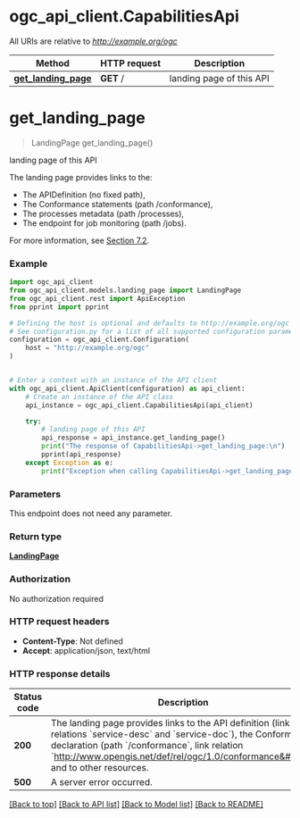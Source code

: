 # ogc_api_client.CapabilitiesApi

All URIs are relative to *http://example.org/ogc*

Method | HTTP request | Description
------------- | ------------- | -------------
[**get_landing_page**](CapabilitiesApi.md#get_landing_page) | **GET** / | landing page of this API


# **get_landing_page**
> LandingPage get_landing_page()

landing page of this API

The landing page provides links to the:
  * The APIDefinition (no fixed path),
  * The Conformance statements (path /conformance),
  * The processes metadata (path /processes),
  * The endpoint for job monitoring (path /jobs).

For more information, see [Section 7.2](https://docs.ogc.org/is/18-062r2/18-062r2.html#sc_landing_page).

### Example


```python
import ogc_api_client
from ogc_api_client.models.landing_page import LandingPage
from ogc_api_client.rest import ApiException
from pprint import pprint

# Defining the host is optional and defaults to http://example.org/ogc
# See configuration.py for a list of all supported configuration parameters.
configuration = ogc_api_client.Configuration(
    host = "http://example.org/ogc"
)


# Enter a context with an instance of the API client
with ogc_api_client.ApiClient(configuration) as api_client:
    # Create an instance of the API class
    api_instance = ogc_api_client.CapabilitiesApi(api_client)

    try:
        # landing page of this API
        api_response = api_instance.get_landing_page()
        print("The response of CapabilitiesApi->get_landing_page:\n")
        pprint(api_response)
    except Exception as e:
        print("Exception when calling CapabilitiesApi->get_landing_page: %s\n" % e)
```



### Parameters

This endpoint does not need any parameter.

### Return type

[**LandingPage**](LandingPage.md)

### Authorization

No authorization required

### HTTP request headers

 - **Content-Type**: Not defined
 - **Accept**: application/json, text/html

### HTTP response details

| Status code | Description | Response headers |
|-------------|-------------|------------------|
**200** | The landing page provides links to the API definition (link relations &#x60;service-desc&#x60; and &#x60;service-doc&#x60;), the Conformance declaration (path &#x60;/conformance&#x60;, link relation &#x60;http://www.opengis.net/def/rel/ogc/1.0/conformance&#x60;), and to other resources. |  -  |
**500** | A server error occurred. |  -  |

[[Back to top]](#) [[Back to API list]](../README.md#documentation-for-api-endpoints) [[Back to Model list]](../README.md#documentation-for-models) [[Back to README]](../README.md)

